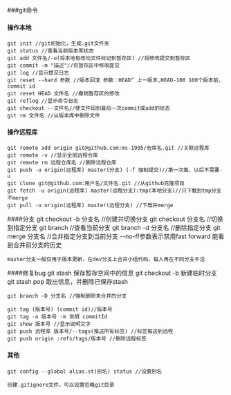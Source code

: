 ###git命令
#### 操作本地
    git init //git初始化，生成.git文件夹
    git status //查看当前版本库状态
    git add 文件名/-u(将本地有改动文件标记到暂存区) //将修改提交到暂存区
    git commit -m "描述"//将暂存区中修改提交
    git log //显示提交日志
    git reset --hard 参数 //版本回滚 参数：HEAD^ 上一版本,HEAD-100 100个版本前，commit id
    git reset HEAD 文件名 //撤销暂存区的修改
    git reflog //显示命令日志
    git checkout --文件名//使文件回到最后一次commit或add的状态
    git rm 文件名 //从版本库中删除文件
#### 操作远程库
    git remote add origin git@github.com:ms-1995/仓库名.git //关联远程库
    git remote -v //显示全部远程仓库
    git remote rm 远程仓库名 //删除远程仓库
    git push -u origin(远程库) master(分支) (-f 强制提交)//第一次推，以后不需要-u
    git clone git@github.com:用户名/文件名.git //从github克隆项目
    git fetch -u origin(远程库) master(远程分支):tmp(本地分支)//只下载到tmp分支不merge
    git pull -u origin(远程库) master(远程分支) //下载并merge
####分支
    git checkout -b 分支名 //创建并切换分支
    git checkout 分支名 //切换到指定分支
    git branch //查看当前分支
    git branch -d 分支名 //删除指定分支
    git merge 分支名 //合并指定分支到当前分支 --no-ff参数表示禁用fast forward 能看到合并前分支的历史

    master分支一般仅用于版本更新，在dev分支上合并小组代码，每人再在不同分支干活

####修复bug
    git stash 保存暂存空间中的信息
    git checkout -b  新建临时分支
    git stash pop 取出信息，并删除已保存stash

    git branch -D 分支名 //强制删除未合并的分支

    git tag (版本号) (commit id)//版本号
    git tag -a 版本号 -m 说明 commitId
    git show 版本号 //显示说明文字
    git push 远程库 版本号/--tags(推送所有标签) //标签推送到远程
    git push origin :refs/tags/版本号 //删除远程标签
#### 其他
    git config --global alias.st(别名) status //设置别名
    
    创建.gitignore文件，可以设置忽略git目录